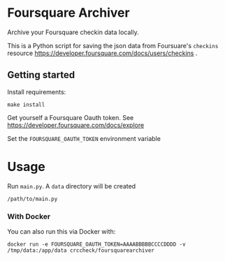 Foursquare Archiver
===================

Archive your Foursquare checkin data locally.

This is a Python script for saving the json data from Foursuare's `checkins`
resource https://developer.foursquare.com/docs/users/checkins .


Getting started
---------------

Install requirements:

    make install

Get yourself a Foursquare Oauth token. See https://developer.foursquare.com/docs/explore

Set the `FOURSQUARE_OAUTH_TOKEN` environment variable


Usage
=====

Run `main.py`. A `data` directory will be created

    /path/to/main.py

### With Docker

You can also run this via Docker with:

    docker run -e FOURSQUARE_OAUTH_TOKEN=AAAABBBBBCCCCDDDD -v /tmp/data:/app/data crccheck/foursquarearchiver
